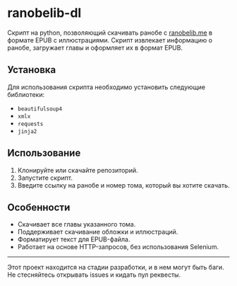 # ranobelib-dl
Скрипт на python, позволяющий скачивать ранобе с [ranobelib.me](https://ranobelib.me) в формате EPUB с иллюстрациями. Скрипт извлекает информацию о ранобе, загружает главы и оформляет их в формат EPUB.

## Установка
Для использования скрипта необходимо установить следующие библиотеки:
- `beautifulsoup4`
- `xmlx`
- `requests`
- `jinja2`

## Использование
1. Клонируйте или скачайте репозиторий.
2. Запустите скрипт.
3. Введите ссылку на ранобе и номер тома, который вы хотите скачать.

## Особенности
- Скачивает все главы указанного тома.
- Поддерживает скачивание обложки и иллюстраций.
- Форматирует текст для EPUB-файла.
- Работает на основе HTTP-запросов, без использования Selenium.

---

Этот проект находится на стадии разработки, и в нем могут быть баги. Не стесняйтесь открывать issues и кидать пул реквесты.



